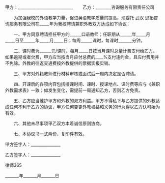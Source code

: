 
 甲方：____________________________
　　乙方：________咨询服务有限责任公司


　　为加强我校的外语教学力量，促进英语教学质量的提高，现委托
武汉
思拓咨询服务有限公司在_____年为我校聘请兼职外教双方达成如下协议：


　　一、甲方同意聘请担任甲方的______口语教师；任职期从______年_____月_____日至______年_____月_____日；每周______课时，每课时_______分钟。


　　二、课时费为______元/课时，每月_____日按当月课时总量计费支付给乙方。如果逾期或者欠费，甲方应当按当月应付总费的____%支付违约金，且应付费用并不免除。外教的往返交通费按外教提供的票据实报实销。


　　三、甲方对外籍教师进行材料审核或面试后一周内决定是否聘请。


　　四、开课后的各项内容包括授课时间、课时、授课地点、课时费等应与《兼职外教需求表》一致；如发生变化，需提前一周通知乙方，否则乙方免责。


　　五、乙方应当维护甲方和外教的双方利益。甲方不得私下与乙方提供的外教达成任何不利于乙方的协议，甲方任何变更外教权益和义务的行为得以乙方认可始为有效。


　　六、其他未尽事项甲乙双方本着诚信原则协商。


　　七、本协议书一式两份，复印件有效。


 



 甲方签字人：_______________
 
乙方签字人：_______________
 

 

  
律师365

 

 

 
_______年_______月_______日
 

 
 

 
 
 
  
 
  
 
   


   
 

   


   


   
 
 
  
 
 
 

